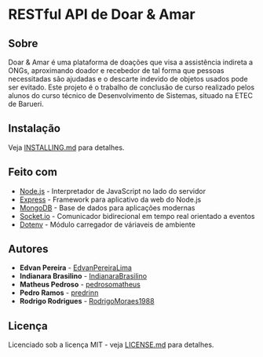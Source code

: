 # RESTful API de Doar & Amar

## Sobre
Doar & Amar é uma plataforma de doações que visa a assistência indireta a ONGs, aproximando doador e recebedor de tal forma que pessoas necessitadas são ajudadas e o descarte indevido de objetos usados pode ser evitado.
Este projeto é o trabalho de conclusão de curso realizado pelos alunos do curso técnico de Desenvolvimento de Sistemas, situado na ETEC de Barueri.

## Instalação
Veja [INSTALLING.md](INSTALLING.md) para detalhes.

## Feito com
* [Node.js](https://nodejs.org/) - Interpretador de JavaScript no lado do servidor
* [Express](https://expressjs.com/pt-br/) - Framework para aplicativo da web do Node.js
* [MongoDB](https://nodejs.org/) - Base de dados para aplicações modernas
* [Socket.io](https://socket.io/) - Comunicador bidirecional em tempo real orientado a eventos
* [Dotenv](https://github.com/motdotla/dotenv) - Módulo carregador de váriaveis de ambiente

## Autores
* **Edvan Pereira** - [EdvanPereiraLima](https://github.com/EdvanPereiraLima)
* **Indianara Brasilino** - [IndianaraBrasilino](https://github.com/IndianaraBrasilino)
* **Matheus Pedroso** - [pedrosomatheus](https://github.com/pedrosomatheus)
* **Pedro Ramos** - [predrinn](https://github.com/predrinn)
* **Rodrigo Rodrigues** - [RodrigoMoraes1988](https://github.com/RodrigoMoraes1988)

## Licença
Licenciado sob a licença MIT - veja [LICENSE.md](LICENSE.md) para detalhes.
